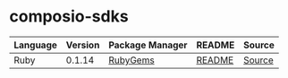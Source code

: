 # composio-sdks

|Language|Version|Package Manager|README|Source|
|-|-|-|-|-|
|Ruby|0.1.14|[RubyGems](https://rubygems.org/gems/composio/versions/0.1.14)|[README](https://github.com/konfig-dev/composio-sdks/tree/HEAD/ruby#readme)|[Source](https://github.com/konfig-dev/composio-sdks/tree/HEAD/ruby)|